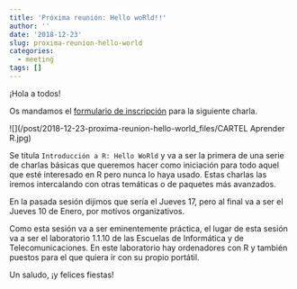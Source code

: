 ```yaml
---
title: 'Próxima reunión: Hello woRld!!'
author: ''
date: '2018-12-23'
slug: proxima-reunion-hello-world
categories:
  - meeting
tags: []
---
```


¡Hola a todos!

Os mandamos el [formulario de inscripción](https://docs.google.com/forms/d/1SgAG_1Gbe7XNkTvMlO5L0g2ZC2NGdlqxX-Jt7dJltA8/edit) para la siguiente charla. 

![](/post/2018-12-23-proxima-reunion-hello-world_files/CARTEL Aprender R.jpg)

Se titula `Introducción a R: Hello WoRld` y va a ser la primera de una serie de charlas básicas que queremos hacer como iniciación para todo aquel que esté interesado en R pero nunca lo haya usado. Estas charlas las iremos intercalando con otras temáticas o de paquetes más avanzados. 

En la pasada sesión dijimos que sería el Jueves 17, pero al final va a ser el Jueves 10 de Enero, por motivos organizativos. 

Como esta sesión va a ser eminentemente práctica, el lugar de esta sesión va a ser el laboratorio 1.1.10 de las Escuelas de Informática y de Telecomunicaciones. En este laboratorio hay ordenadores con R y también puestos para el que quiera ir con su propio portátil. 

Un saludo, ¡y felices fiestas!

